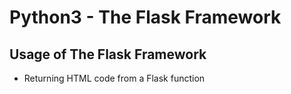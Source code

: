 # Python3 - The Flask Framework

## Usage of The Flask Framework
- Returning HTML code from a Flask function